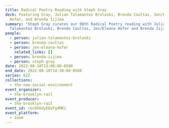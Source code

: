 ```yaml
---
title: Radical Poetry Reading with Steph Gray
deck: Featuring Gray, Julian Talamantez Brolaski, Brenda Coultas, Jen/Eleana
  Hofer, and Brenda Iijima
summary: "Steph Gray curates our 98th Radical Poetry reading with Julian
  Talamantez Brolaski, Brenda Coultas, Jen/Eleana Hofer and Brenda Iijima. "
people:
  - person: julian-talamantez-brolaski
  - person: brenda-coultas
  - person: jen-eleana-hofer
    related_links: []
  - person: brenda-iijima
  - person: steph-gray
date: 2022-08-10T13:00:00-0500
end_date: 2022-08-10T14:30:00-0500
series: 622
collections:
  - the-new-social-environment
event_organizer:
  - the-brooklyn-rail
event_producer:
  - the-brooklyn-rail
event_id: recOX6dyEQzFg4MKi
event_platform:
  - zoom
---
```


